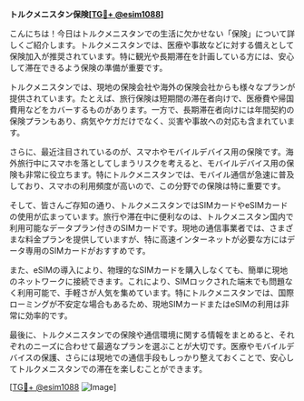 **トルクメニスタン保険[[TG💪+ @esim1088](https://t.me/s/esim1088)]**

こんにちは！今日はトルクメニスタンでの生活に欠かせない「保険」について詳しくご紹介します。トルクメニスタンでは、医療や事故などに対する備えとして保険加入が推奨されています。特に観光や長期滞在を計画している方には、安心して滞在できるよう保険の準備が重要です。

トルクメニスタンでは、現地の保険会社や海外の保険会社からも様々なプランが提供されています。たとえば、旅行保険は短期間の滞在者向けで、医療費や帰国費用などをカバーするものがあります。一方で、長期滞在者向けには年間契約の保険プランもあり、病気やケガだけでなく、災害や事故への対応も含まれています。

さらに、最近注目されているのが、スマホやモバイルデバイス用の保険です。海外旅行中にスマホを落としてしまうリスクを考えると、モバイルデバイス用の保険も非常に役立ちます。特にトルクメニスタンでは、モバイル通信が急速に普及しており、スマホの利用頻度が高いので、この分野での保険は特に重要です。

そして、皆さんご存知の通り、トルクメニスタンではSIMカードやeSIMカードの使用が広まっています。旅行や滞在中に便利なのは、トルクメニスタン国内で利用可能なデータプラン付きのSIMカードです。現地の通信事業者では、さまざまな料金プランを提供していますが、特に高速インターネットが必要な方にはデータ専用のSIMカードがおすすめです。

また、eSIMの導入により、物理的なSIMカードを購入しなくても、簡単に現地のネットワークに接続できます。これにより、SIMロックされた端末でも問題なく利用可能で、手軽さが人気を集めています。特にトルクメニスタンでは、国際ローミングが不安定な場合もあるため、現地SIMカードまたはeSIMの利用は非常に効率的です。

最後に、トルクメニスタンでの保険や通信環境に関する情報をまとめると、それぞれのニーズに合わせて最適なプランを選ぶことが大切です。医療やモバイルデバイスの保護、さらには現地での通信手段もしっかり整えておくことで、安心してトルクメニスタンでの滞在を楽しむことができます。

[[TG💪+ @esim1088](https://t.me/s/esim1088) ![Image](https://i.postimg.cc/Y0z9fWf4/image.png)]